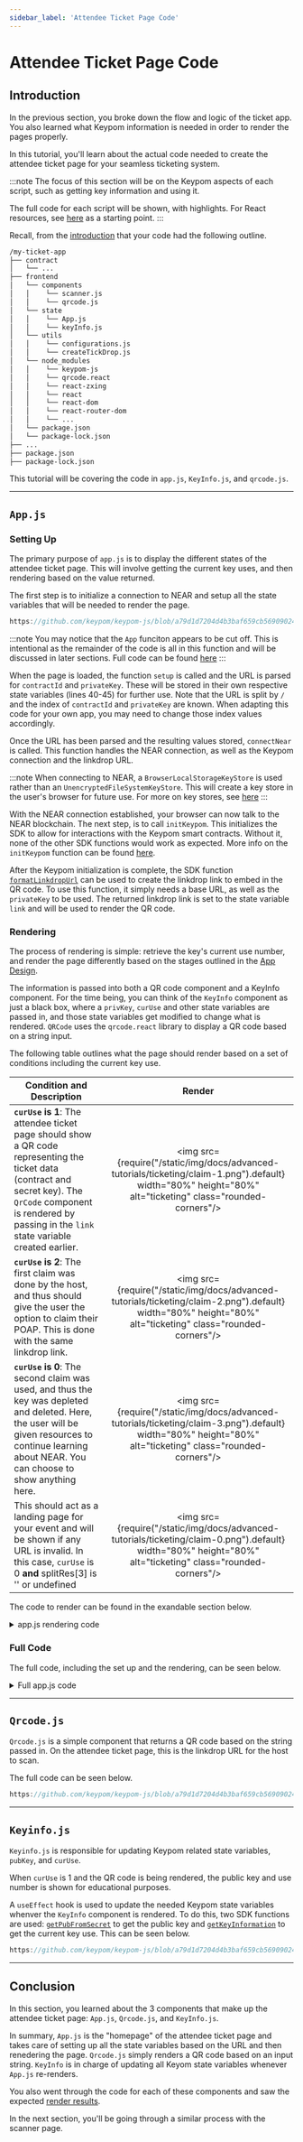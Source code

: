 ```yaml
---
sidebar_label: 'Attendee Ticket Page Code'
---
```

# Attendee Ticket Page Code

## Introduction
In the previous section, you broke down the flow and logic of the ticket app. You also learned what Keypom information is needed in order to render the pages properly. 

In this tutorial, you'll learn about the actual code needed to create the attendee ticket page for your seamless ticketing system.

:::note
The focus of this section will be on the Keypom aspects of each script, such as getting key information and using it. 

The full code for each script will be shown, with highlights. For React resources, see [here](https://reactjs.org/docs/hello-world.html) as a starting point.
:::

Recall, from the [introduction](introduction.md) that your code had the following outline.

```bash
/my-ticket-app
├── contract
│   └── ...
├── frontend
│   └── components
│   │    └── scanner.js
│   │    └── qrcode.js
│   └── state
│   │    └── App.js
│   │    └── keyInfo.js
│   └── utils
│   │    └── configurations.js
│   │    └── createTickDrop.js
│   └── node_modules
│   │    └── keypom-js
│   │    └── qrcode.react
│   │    └── react-zxing
│   │    └── react
│   │    └── react-dom
│   │    └── react-router-dom
│   │    └── ...
│   └── package.json
│   └── package-lock.json
├── ...
├── package.json
├── package-lock.json
```

This tutorial will be covering the code in `app.js`, `KeyInfo.js`, and `qrcode.js`.

---

## `App.js`
### Setting Up
The primary purpose of `app.js` is to display the different states of the attendee ticket page. This will involve getting the current key uses, and then rendering based on the value returned. 

The first step is to initialize a connection to NEAR and setup all the state variables that will be needed to render the page. 

```jsx reference showLineNumbers
https://github.com/keypom/keypom-js/blob/a79d1d7204d4b3baf659cb56909024a72fc6cec7/docs-advanced-tutorials/ticket-app/frontend/state/App.js#L15-L58
```

:::note
You may notice that the `App` funciton appears to be cut off. This is intentional as the remainder of the code is all in this function and will be discussed in later sections. Full code can be found [here](user-code.md#full-code)
:::

When the page is loaded, the function `setup` is called and the URL is parsed for `contractId` and `privateKey`. These will be stored in their own respective state  variables (lines 40-45) for further use. Note that the URL is split by `/` and the index of `contractId` and `privateKey` are known. When adapting this code for your own app, you may need to change those index values accordingly.

Once the URL has been parsed and the resulting values stored, `connectNear` is called. This function handles the NEAR connection, as well as the Keypom connection and the linkdrop URL.

:::note 
When connecting to NEAR, a `BrowserLocalStorageKeyStore` is used rather than an `UnencryptedFileSystemKeyStore`. This will create a key store in the user's browser for future use. For more on key stores, see [here](https://docs.near.org/tools/near-api-js/quick-reference#key-store)
:::

With the NEAR connection established, your browser can now talk to the NEAR blockchain. The next step, is to call `initKeypom`. This initializes the SDK to allow for interactions with the Keypom smart contracts. Without it, none of the other SDK functions would work as expected. More info on the `initKeypom` function can be found [here](../../../keypom-sdk/modules#initkeypom).

After the Keypom initialization is complete, the SDK function [`formatLinkdropUrl`](../../../keypom-sdk/modules.md#formatlinkdropurl) can be used to create the linkdrop link to embed in the QR code. To use this function, it simply needs a base URL, as well as the `privateKey` to be used. The returned linkdrop link is set to the state variable `link` and will be used to render the QR code.

### Rendering

The process of rendering is simple: retrieve the key's current use number, and render the page differently based on the stages outlined in the [App Design](react-outline.md). 

The information is passed into both a QR code component and a KeyInfo component. For the time being, you can think of the `KeyInfo` component as just a black box, where a `privKey`, `curUse` and other state variables are passed in, and those state variables get modified to change what is rendered. `QRCode` uses the `qrcode.react` library to display a QR code based on a string input.

The following table outlines what the page should render based on a set of conditions including the current key use. 

|    **Condition and Description**                                                                                                                                                                                                      | **Render**                                                                                                                                                                              |
|---------------------------------------------------------------------------------------------------------------------------------------------------------------------------------------------------------------------------------------|-----------------------------------------------------------------------------------------------------------------------------------------------------------------------------------------|
| **`curUse` is 1**: The attendee ticket page should show a QR code representing the ticket data (contract and secret key). The `QrCode` component is rendered by passing in the `link` state variable created earlier.                 | <p align="center"> <img src={require("/static/img/docs/advanced-tutorials/ticketing/claim-1.png").default} width="80%" height="80%" alt="ticketing" class="rounded-corners"/></p>       |
| **`curUse` is 2**: The first claim was done by the host, and thus should give the user the option to claim their POAP. This is done with the same linkdrop link.                                                                      | <p align="center"><img src={require("/static/img/docs/advanced-tutorials/ticketing/claim-2.png").default} width="80%" height="80%" alt="ticketing" class="rounded-corners"/></p>        |
| **`curUse` is 0**: The second claim was used, and thus the key was depleted and deleted. Here, the user will be given resources to continue learning about NEAR. You can choose to show anything here.                                | <p align="center"><img src={require("/static/img/docs/advanced-tutorials/ticketing/claim-3.png").default} width="80%" height="80%" alt="ticketing" class="rounded-corners"/></p>        |
| This should act as a landing page for your event and will be shown if any URL is invalid. In this case, `curUse` is 0 **and** splitRes[3] is '' or undefined                                                                          | <p align="center"><img src={require("/static/img/docs/advanced-tutorials/ticketing/claim-0.png").default} width="80%" height="80%" alt="ticketing" class="rounded-corners"/></p>        |

The code to render can be found in the exandable section below. 

<details>
<summary>app.js rendering code</summary>
<p>

```jsx reference showLineNumbers
https://github.com/keypom/keypom-js/blob/a79d1d7204d4b3baf659cb56909024a72fc6cec7/docs-advanced-tutorials/ticket-app/frontend/state/App.js#L60-L138
```

</p>
</details>


### Full Code
The full code, including the set up and the rendering, can be seen below.
<details>
<summary>Full app.js code</summary>
<p>

``` jsx reference
https://github.com/keypom/keypom-js/blob/a79d1d7204d4b3baf659cb56909024a72fc6cec7/docs-advanced-tutorials/ticket-app/frontend/state/App.js#L1-L143
```

</p>
</details>

--- 

## `Qrcode.js`

`Qrcode.js` is a simple component that returns a QR code based on the string passed in. On the attendee ticket page, this is the linkdrop URL for the host to scan. 

The full code can be seen below. 

```js reference
https://github.com/keypom/keypom-js/blob/a79d1d7204d4b3baf659cb56909024a72fc6cec7/docs-advanced-tutorials/ticket-app/frontend/components/qrcode.js#L1-L22
```

--- 

## `Keyinfo.js`

`Keyinfo.js` is responsible for updating Keypom related state variables, `pubKey`, and `curUse`. 

When `curUse` is 1 and the QR code is being rendered, the public key and use number is shown for educational purposes.

A `useEffect` hook is used to update the needed Keypom state variables whenver the `KeyInfo` component is rendered. To do this, two SDK functions are used: [`getPubFromSecret`](../../../keypom-sdk/modules.md#getpubfromsecret) to get the public key and [`getKeyInformation`](../../../keypom-sdk/modules.md#getkeyinformation) to get the current key use. This can be seen below. 

```js reference
https://github.com/keypom/keypom-js/blob/a79d1d7204d4b3baf659cb56909024a72fc6cec7/docs-advanced-tutorials/ticket-app/frontend/state/keyInfo.js#L1-L41
```

---

## Conclusion
In this section, you learned about the 3 components that make up the attendee ticket page: `App.js`, `Qrcode.js`, and `KeyInfo.js`.

In summary, `App.js` is the "homepage" of the attendee ticket page and takes care of setting up all the state variables based on the URL and then renedering the page. `Qrcode.js` simply renders a QR code based on an input string. `KeyInfo` is in charge of updating all Keyom state variables whenever `App.js` re-renders. 

You also went through the code for each of these components and saw the expected [render results](user-code.md#rendering). 

In the next section, you'll be going through a similar process with the scanner page.

